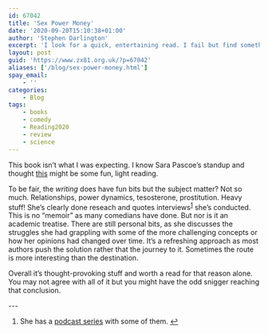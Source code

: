 ```yaml
---
id: 67042
title: 'Sex Power Money'
date: '2020-09-20T15:10:38+01:00'
author: 'Stephen Darlington'
excerpt: 'I look for a quick, entertaining read. I fail but find something worthwhile anyway.'
layout: post
guid: 'https://www.zx81.org.uk/?p=67042'
aliases: ['/blog/sex-power-money.html']
spay_email:
    - ''
categories:
    - Blog
tags:
    - books
    - comedy
    - Reading2020
    - review
    - science
---
```


This book isn’t what I was expecting. I know Sara Pascoe’s standup and thought [this](https://amzn.to/2FuqQPp) might be some fun, light reading.

To be fair, the *writing* does have fun bits but the subject matter? Not so much. Relationships, power dynamics, tesosterone, prostitution. Heavy stuff! She’s clearly done reseach and quotes interviews<sup>[1](#fn1-3419 "see footnote")</sup> she’s conducted. This is no “memoir” as many comedians have done. But nor is it an academic treatise. There are still personal bits, as she discusses the struggles she had grappling with some of the more challenging concepts or how her opinions had changed over time. It’s a refreshing approach as most authors push the solution rather that the journey to it. Sometimes the route is more interesting than the destination.

Overall it’s thought-provoking stuff and worth a read for that reason alone. You may not agree with all of it but you might have the odd snigger reaching that conclusion.

<div class="footnotes">---

1. She has a [podcast series](https://audioboom.com/channels/4998550) with some of them. [↩︎](#fnr1-3419 "return to article")

</div>